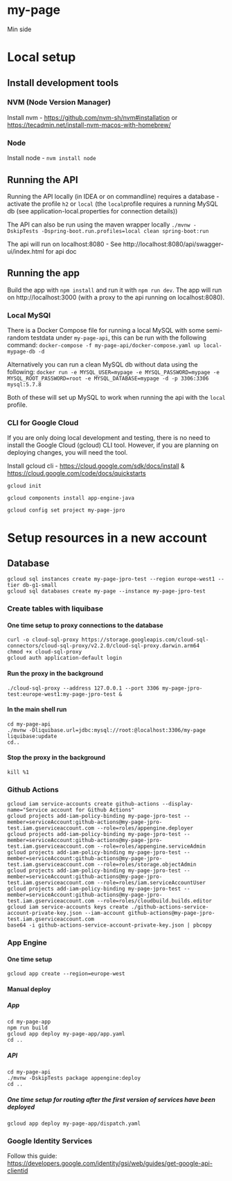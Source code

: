 # my-page

Min side

# Local setup

## Install development tools

### NVM (Node Version Manager)
Install nvm - https://github.com/nvm-sh/nvm#installation or https://tecadmin.net/install-nvm-macos-with-homebrew/

### Node
Install node - `nvm install node`

## Running the API

Running the API locally (in IDEA or on commandline) requires a database - activate the profile `h2` or `local` (the `local`profile requires a running MySQL db (see application-local.properties for connection details))

The API can also be run using the maven wrapper locally `./mvnw -DskipTests -Dspring-boot.run.profiles=local clean spring-boot:run`

The api will run on localhost:8080 - See http://localhost:8080/api/swagger-ui/index.html for api doc

## Running the app

Build the app with `npm install` and run it with `npm run dev`. The app will run on http://localhost:3000 (with a proxy to the api running on localhost:8080).

### Local MySQl

There is a Docker Compose file for running a local MySQL with some semi-random testdata under `my-page-api`, this can be run with the following command: `docker-compose -f my-page-api/docker-compose.yaml up local-mypage-db -d`

Alternatively you can run a clean MySQL db without data using the following:
`docker run -e MYSQL_USER=mypage -e MYSQL_PASSWORD=mypage -e MYSQL_ROOT_PASSWORD=root -e MYSQL_DATABASE=mypage -d -p 3306:3306 mysql:5.7.8`

Both of these will set up MySQL to work when running the api with the `local` profile.

### CLI for Google Cloud

If you are only doing local development and testing, there is
no need to install the Google Cloud (gcloud) CLI tool. However,
if you are planning on deploying changes, you will need the tool.

Install gcloud cli - https://cloud.google.com/sdk/docs/install & https://cloud.google.com/code/docs/quickstarts

`gcloud init`

`gcloud components install app-engine-java`

`gcloud config set project my-page-jpro`

# Setup resources in a new account

## Database
```
gcloud sql instances create my-page-jpro-test --region europe-west1 --tier db-g1-small
gcloud sql databases create my-page --instance my-page-jpro-test
```

### Create tables with liquibase
#### One time setup to proxy connections to the database
```
curl -o cloud-sql-proxy https://storage.googleapis.com/cloud-sql-connectors/cloud-sql-proxy/v2.2.0/cloud-sql-proxy.darwin.arm64
chmod +x cloud-sql-proxy
gcloud auth application-default login
```

#### Run the proxy in the background
```
./cloud-sql-proxy --address 127.0.0.1 --port 3306 my-page-jpro-test:europe-west1:my-page-jpro-test &
```

#### In the main shell run
```
cd my-page-api
./mvnw -Dliquibase.url=jdbc:mysql://root:@localhost:3306/my-page liquibase:update
cd..
```

#### Stop the proxy in the background
```
kill %1
```

### Github Actions
```
gcloud iam service-accounts create github-actions --display-name="Service account for Github Actions"
gcloud projects add-iam-policy-binding my-page-jpro-test --member=serviceAccount:github-actions@my-page-jpro-test.iam.gserviceaccount.com --role=roles/appengine.deployer
gcloud projects add-iam-policy-binding my-page-jpro-test --member=serviceAccount:github-actions@my-page-jpro-test.iam.gserviceaccount.com --role=roles/appengine.serviceAdmin
gcloud projects add-iam-policy-binding my-page-jpro-test --member=serviceAccount:github-actions@my-page-jpro-test.iam.gserviceaccount.com --role=roles/storage.objectAdmin
gcloud projects add-iam-policy-binding my-page-jpro-test --member=serviceAccount:github-actions@my-page-jpro-test.iam.gserviceaccount.com --role=roles/iam.serviceAccountUser
gcloud projects add-iam-policy-binding my-page-jpro-test --member=serviceAccount:github-actions@my-page-jpro-test.iam.gserviceaccount.com --role=roles/cloudbuild.builds.editor
gcloud iam service-accounts keys create ./github-actions-service-account-private-key.json --iam-account github-actions@my-page-jpro-test.iam.gserviceaccount.com
base64 -i github-actions-service-account-private-key.json | pbcopy
```

### App Engine
#### One time setup
```
gcloud app create --region=europe-west
```

#### Manual deploy
##### App
```
cd my-page-app
npm run build
gcloud app deploy my-page-app/app.yaml
cd ..
```

##### API
```
cd my-page-api
./mvnw -DskipTests package appengine:deploy
cd ..
```

##### One time setup for routing after the first version of services have been deployed
```
gcloud app deploy my-page-app/dispatch.yaml
```


### Google Identity Services

Follow this guide: https://developers.google.com/identity/gsi/web/guides/get-google-api-clientid
